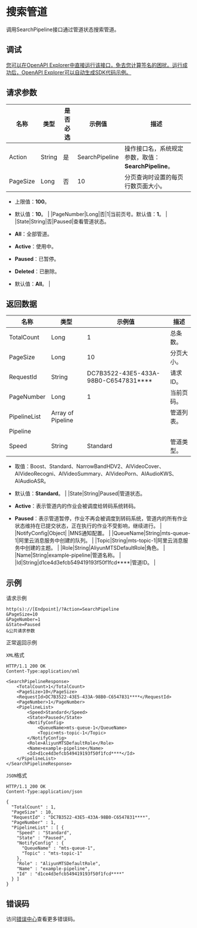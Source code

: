# 搜索管道

调用SearchPipeline接口通过管道状态搜索管道。

## 调试

[您可以在OpenAPI Explorer中直接运行该接口，免去您计算签名的困扰。运行成功后，OpenAPI Explorer可以自动生成SDK代码示例。](https://api.aliyun.com/#product=Mts&api=SearchPipeline&type=RPC&version=2014-06-18)

## 请求参数

|名称|类型|是否必选|示例值|描述|
|--|--|----|---|--|
|Action|String|是|SearchPipeline|操作接口名，系统规定参数，取值： **SearchPipeline**。 |
|PageSize|Long|否|10|分页查询时设置的每页行数页面大小。

 -   上限值：**100**。
-   默认值：**10**。 |
|PageNumber|Long|否|1|当前页号。默认值：**1**。 |
|State|String|否|Paused|查看管道状态。

 -   **All**：全部管道。
-   **Active**：使用中。
-   **Paused**：已暂停。
-   **Deleted**：已删除。
-   默认值：**All**。 |

## 返回数据

|名称|类型|示例值|描述|
|--|--|---|--|
|TotalCount|Long|1|总条数。 |
|PageSize|Long|10|分页大小。 |
|RequestId|String|DC7B3522-43E5-433A-98B0-C6547831\*\*\*\*|请求ID。 |
|PageNumber|Long|1|当前页码。 |
|PipelineList|Array of Pipeline| |管道列表。 |
|Pipeline| | | |
|Speed|String|Standard|管道类型。

 -   取值：Boost、Standard、NarrowBandHDV2、AIVideoCover、AIVideoRecogni、AIVideoSummary、AIVideoPorn、AIAudioKWS、AIAudioASR。
-   默认值：**Standard**。 |
|State|String|Paused|管道状态。

 -   **Active**：表示管道内的作业会被调度给转码系统转码。
-   **Paused**：表示管道暂停，作业不再会被调度到转码系统，管道内的所有作业状态维持在已提交状态，正在执行的作业不受影响，继续进行。 |
|NotifyConfig|Object| |MNS通知配置。 |
|QueueName|String|mts-queue-1|阿里云消息服务中创建的队列。 |
|Topic|String|mts-topic-1|阿里云消息服务中创建的主题。 |
|Role|String|AliyunMTSDefaultRole|角色。 |
|Name|String|example-pipeline|管道名称。 |
|Id|String|d1ce4d3efcb549419193f50f1fcd\*\*\*\*|管道ID。 |

## 示例

请求示例

```
http(s)://[Endpoint]/?Action=SearchPipeline
&PageSize=10
&PageNumber=1
&State=Paused
&公共请求参数
```

正常返回示例

`XML`格式

```
HTTP/1.1 200 OK
Content-Type:application/xml

<SearchPipelineResponse>
    <TotalCount>1</TotalCount>
    <PageSize>10</PageSize>
    <RequestId>DC7B3522-43E5-433A-98B0-C6547831****</RequestId>
    <PageNumber>1</PageNumber>
    <PipelineList>
        <Speed>Standard</Speed>
        <State>Paused</State>
        <NotifyConfig>
            <QueueName>mts-queue-1</QueueName>
            <Topic>mts-topic-1</Topic>
        </NotifyConfig>
        <Role>AliyunMTSDefaultRole</Role>
        <Name>example-pipeline</Name>
        <Id>d1ce4d3efcb549419193f50f1fcd****</Id>
    </PipelineList>
</SearchPipelineResponse>
```

`JSON`格式

```
HTTP/1.1 200 OK
Content-Type:application/json

{
  "TotalCount" : 1,
  "PageSize" : 10,
  "RequestId" : "DC7B3522-43E5-433A-98B0-C6547831****",
  "PageNumber" : 1,
  "PipelineList" : [ {
    "Speed" : "Standard",
    "State" : "Paused",
    "NotifyConfig" : {
      "QueueName" : "mts-queue-1",
      "Topic" : "mts-topic-1"
    },
    "Role" : "AliyunMTSDefaultRole",
    "Name" : "example-pipeline",
    "Id" : "d1ce4d3efcb549419193f50f1fcd****"
  } ]
}
```

## 错误码

访问[错误中心](https://error-center.aliyun.com/status/product/Mts)查看更多错误码。

